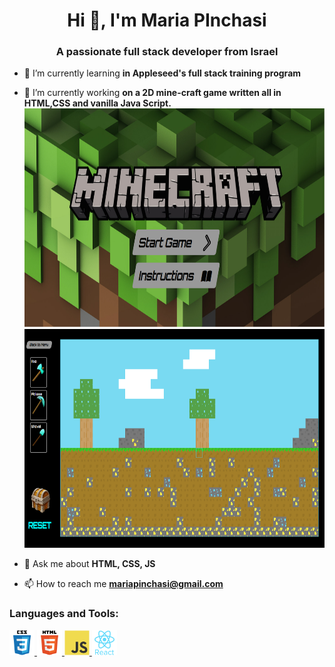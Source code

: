 <h1 align="center">Hi 👋, I'm Maria PInchasi</h1>
<h3 align="center">A passionate full stack developer from Israel</h3>

- 🌱 I’m currently learning **in Appleseed's full stack training program**
- 🌱 I’m currently working **on a 2D mine-craft game written all in HTML,CSS and vanilla Java Script.**
  <img src="/assets/img/main-page.png" width="500" height="350"/>
  <img src="/assets/img/game-page.png" width="500" height="350"/>

- 💬 Ask me about **HTML, CSS, JS**

- 📫 How to reach me **mariapinchasi@gmail.com**

<h3 align="left">Languages and Tools:</h3>
<p align="left"> <a href="https://www.w3schools.com/css/" target="_blank" rel="noreferrer"> <img src="https://raw.githubusercontent.com/devicons/devicon/master/icons/css3/css3-original-wordmark.svg" alt="css3" width="40" height="40"/> </a> <a href="https://www.w3.org/html/" target="_blank" rel="noreferrer"> <img src="https://raw.githubusercontent.com/devicons/devicon/master/icons/html5/html5-original-wordmark.svg" alt="html5" width="40" height="40"/> </a> <a href="https://developer.mozilla.org/en-US/docs/Web/JavaScript" target="_blank" rel="noreferrer"> <img src="https://raw.githubusercontent.com/devicons/devicon/master/icons/javascript/javascript-original.svg" alt="javascript" width="40" height="40"/> </a> <a href="https://reactjs.org/" target="_blank" rel="noreferrer"> <img src="https://raw.githubusercontent.com/devicons/devicon/master/icons/react/react-original-wordmark.svg" alt="react" width="40" height="40"/> </a> </p>
